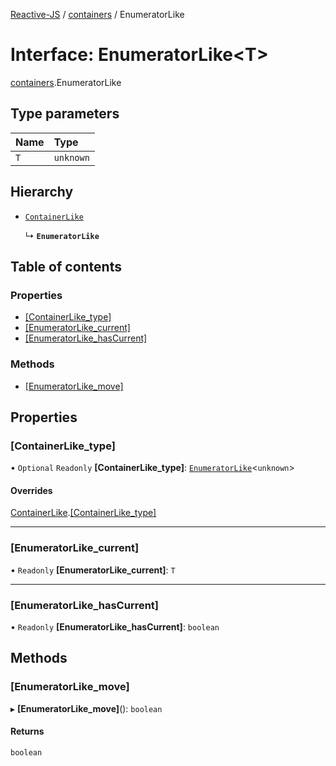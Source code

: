 [Reactive-JS](../README.md) / [containers](../modules/containers.md) / EnumeratorLike

# Interface: EnumeratorLike<T\>

[containers](../modules/containers.md).EnumeratorLike

## Type parameters

| Name | Type |
| :------ | :------ |
| `T` | `unknown` |

## Hierarchy

- [`ContainerLike`](containers.ContainerLike.md)

  ↳ **`EnumeratorLike`**

## Table of contents

### Properties

- [[ContainerLike\_type]](containers.EnumeratorLike.md#[containerlike_type])
- [[EnumeratorLike\_current]](containers.EnumeratorLike.md#[enumeratorlike_current])
- [[EnumeratorLike\_hasCurrent]](containers.EnumeratorLike.md#[enumeratorlike_hascurrent])

### Methods

- [[EnumeratorLike\_move]](containers.EnumeratorLike.md#[enumeratorlike_move])

## Properties

### [ContainerLike\_type]

• `Optional` `Readonly` **[ContainerLike\_type]**: [`EnumeratorLike`](containers.EnumeratorLike.md)<`unknown`\>

#### Overrides

[ContainerLike](containers.ContainerLike.md).[[ContainerLike_type]](containers.ContainerLike.md#[containerlike_type])

___

### [EnumeratorLike\_current]

• `Readonly` **[EnumeratorLike\_current]**: `T`

___

### [EnumeratorLike\_hasCurrent]

• `Readonly` **[EnumeratorLike\_hasCurrent]**: `boolean`

## Methods

### [EnumeratorLike\_move]

▸ **[EnumeratorLike_move]**(): `boolean`

#### Returns

`boolean`
